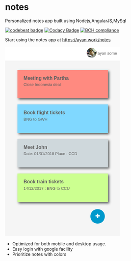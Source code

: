 # notes 
Personalized notes app built using Nodejs,AngularJS,MySql

<a href="https://codebeat.co/projects/github-com-ayansome1-notes-master"><img alt="codebeat badge" src="https://codebeat.co/badges/287b36af-ba8a-494a-9b07-24f2e1db9722" /></a>
[![Codacy Badge](https://api.codacy.com/project/badge/Grade/608c85951fad4004b980c3cf37ec347e)](https://www.codacy.com/app/ayansome1/notes?utm_source=github.com&amp;utm_medium=referral&amp;utm_content=ayansome1/notes&amp;utm_campaign=Badge_Grade)
[![BCH compliance](https://bettercodehub.com/edge/badge/ayansome1/notes?branch=master)](https://bettercodehub.com/)

Start using the notes app at https://ayan.work/notes

![alt text](https://github.com/ayansome1/notes/blob/master/screenshots/mobile.png)

* Optimized for both mobile and desktop usage.
* Easy login with google facility
* Prioritize notes with colors
